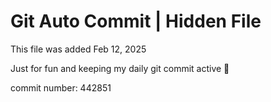 # Git Auto Commit | Hidden File

This file was added Feb 12, 2025

Just for fun and keeping my daily git commit active 🤪

commit number: 442851
